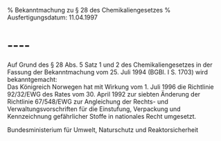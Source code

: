 % Bekanntmachung zu § 28 des Chemikaliengesetzes
% Ausfertigungsdatum: 11.04.1997
 
# ----

Auf Grund des § 28 Abs. 5 Satz 1 und 2 des Chemikaliengesetzes in der Fassung der Bekanntmachung vom 25. Juli 1994 (BGBl. I S. 1703) wird bekanntgemacht:  
Das Königreich Norwegen hat mit Wirkung vom 1. Juli 1996 die Richtlinie 92/32/EWG des Rates vom 30. April 1992 zur siebten Änderung der Richtlinie 67/548/EWG zur Angleichung der Rechts- und Verwaltungsvorschriften für die Einstufung, Verpackung und Kennzeichnung gefährlicher Stoffe in nationales Recht umgesetzt.

Bundesministerium für Umwelt, Naturschutz und Reaktorsicherheit
